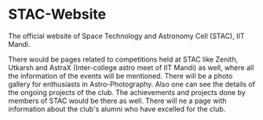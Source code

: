 # STAC-Website
The official website of Space Technology and Astronomy Cell (STAC), IIT Mandi.

There would be pages related to competitions held at STAC like Zenith, Utkarsh and AstraX (Inter-college astro meet of IIT Mandi) as well, where all the information of the events will be mentioned.
There will be a photo gallery for enthusiasts in Astro-Photography.
Also one can see the details of the ongoing projects of the club. The achievements and projects done by members of STAC would be there as well.
There will ne a page with information about the club's alumni who have excelled for the club.
